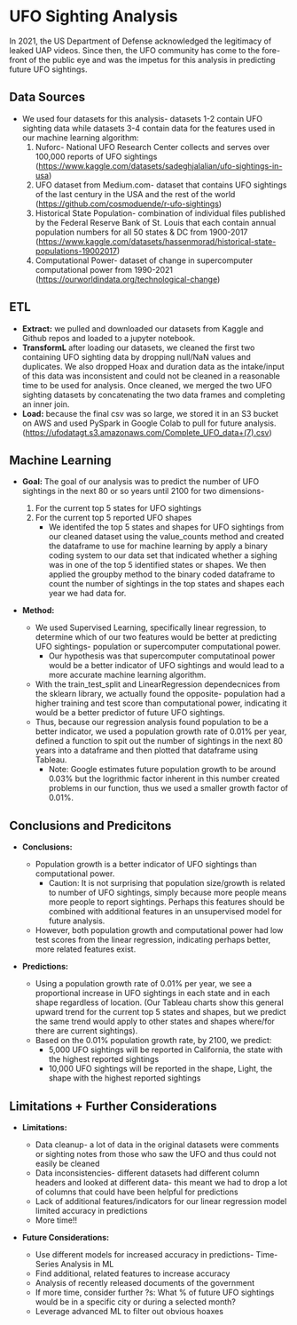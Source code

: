 # UFO Sighting Analysis
In 2021, the US Department of Defense acknowledged the legitimacy of leaked UAP videos. Since then, the UFO community has come to the fore-front of the public eye and was the impetus for this analysis in predicting future UFO sightings.

## Data Sources
* We used four datasets for this analysis- datasets 1-2 contain UFO sighting data while datasets 3-4 contain data for the features used in our machine learning algorithm:
    1. Nuforc- National UFO Research Center collects and serves over 100,000 reports of UFO sightings (https://www.kaggle.com/datasets/sadeghjalalian/ufo-sightings-in-usa)
    2. UFO dataset from Medium.com- dataset that contains UFO sightings of the last century in the USA and the rest of the world (https://github.com/cosmoduende/r-ufo-sightings)
    3. Historical State Population- combination of individual files published by the Federal Reserve Bank of St. Louis that each contain annual population numbers for all 50 states & DC from 1900-2017 (https://www.kaggle.com/datasets/hassenmorad/historical-state-populations-19002017)
    4. Computational Power- dataset of change in supercomputer computational power from 1990-2021 (https://ourworldindata.org/technological-change)

## ETL
* **Extract:** we pulled and downloaded our datasets from Kaggle and Github repos and loaded to a jupyter notebook.
* **TransformL** after loading our datasets, we cleaned the first two containing UFO sighting data by dropping null/NaN values and duplicates. We also dropped Hoax and duration data as the intake/input of this data was inconsistent and could not be cleaned in a reasonable time to be used for analysis. Once cleaned, we merged the two UFO sighting datasets by concatenating the two data frames and completing an inner join. 
* **Load:** because the final csv was so large, we stored it in an S3 bucket on AWS and used PySpark in Google Colab to pull for future analysis. (https://ufodatagt.s3.amazonaws.com/Complete_UFO_data+(7).csv)

## Machine Learning
* **Goal:** The goal of our analysis was to predict the number of UFO sightings in the next 80 or so years until 2100 for two dimensions- 
    1. For the current top 5 states for UFO sightings
    2. For the current top 5 reported UFO shapes
        * We identifed the top 5 states and shapes for UFO sightings from our cleaned dataset using the value_counts method and created the dataframe to use for machine learning by apply a binary coding system to our data set that indicated whether a sighing was in one of the top 5 identified states or shapes. We then applied the groupby method to the binary coded dataframe to count the number of sightings in the top states and shapes each year we had data for.

*  **Method:** 
    * We used Supervised Learning, specifically linear regression, to determine which of our two features would be better at predicting UFO sightings- population or supercomputer computational power.
        * Our hypothesis was that supercomputer computatinoal power would be a better indicator of UFO sightings and would lead to a more accurate machine learning algorithm.
    * With the train_test_split and LinearRegression dependecnices from the sklearn library, we actually found the opposite- population had a higher training and test score than computational power, indicating it would be a better predictor of future UFO sightings. 
    * Thus, because our regression analysis found population to be a better indicator, we used a population growth rate of 0.01% per year, defined a function to spit out the number of sightings in the next 80 years into a dataframe and then plotted that dataframe using Tableau.
        * Note: Google estimates future population growth to be around 0.03% but the logrithmic factor inherent in this number created problems in our function, thus we used a smaller growth factor of 0.01%.

## Conclusions and Predicitons
* **Conclusions:**
    * Population growth is a better indicator of UFO sightings than computational power.
        * Caution: It is not surprising that population size/growth is related to number of UFO sightings, simply because more people means more people to report sightings. Perhaps this features should be combined with additional features in an unsupervised model for future analysis. 
    * However, both population growth and computational power had low test scores from the linear regression, indicating perhaps better, more related features exist. 

* **Predictions:**
    * Using a population growth rate of 0.01% per year, we see a proportional increase in UFO sightings in each state and in each shape regardless of location. (Our Tableau charts show this general upward trend for the current top 5 states and shapes, but we predict the same trend would apply to other states and shapes where/for there are current sightings).
    * Based on the 0.01% population growth rate, by 2100, we predict:
        * 5,000 UFO sightings will be reported in California, the state with the highest reported sightings
        * 10,000 UFO sightings will be reported in the shape, Light, the shape with the highest reported sightings

## Limitations + Further Considerations
* **Limitations:**
    * Data cleanup- a lot of data in the original datasets were comments or sighting notes from those who saw the UFO and thus could not easily be cleaned 
    * Data inconsistencies- different datasets had different column headers and looked at different data- this meant we had to drop a lot of columns that could have been helpful for predictions
    * Lack of additional features/indicators for our linear regression model limited accuracy in predictions
    * More time!!

* **Future Considerations:**
    * Use different models for increased accuracy in predictions- Time-Series Analysis in ML
    * Find additional, related features to increase accuracy
    * Analysis of recently released documents of the government
    * If more time, consider further ?s: What % of future UFO sightings would be in a specific city or during a selected month?
    * Leverage advanced ML to filter out obvious hoaxes

